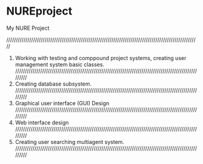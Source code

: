 # NUREproject
My NURE Project

/////////////////////////////////////////////////////////////////////////////////////////////////////
1) Working with testing and comppound project systems, creating user management system basic classes.
/////////////////////////////////////////////////////////////////////////////////////////////////////
2) Creating database subsystem.
/////////////////////////////////////////////////////////////////////////////////////////////////////
3) Graphical user interface (GUI) Design
/////////////////////////////////////////////////////////////////////////////////////////////////////
4) Web interface design
/////////////////////////////////////////////////////////////////////////////////////////////////////
5) Creating user searching multiagent system.
/////////////////////////////////////////////////////////////////////////////////////////////////////
